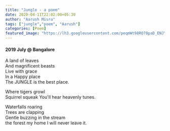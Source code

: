 ```yaml
---
title: "Jungle - a poem"
date: 2020-04-11T22:02:00+05:30
author: "Aarush Misra"
tags: ["jungle","poem", "Aarush"]
categories: [Poem]
featured_image: "https://lh3.googleusercontent.com/peqmWt98RO78paD_ENJYBe22420M7DoBoKd-oVT9rTjRAumU2dHv8tmhUmffDAI_fOaWVkcFFkwmrxAtysfD21q1mgYa-UfzJXC8IRDYXiiD-OHcMd9e7yMlVOfi5SS8XDu2tFR43pU"
---
```

#### 2019 July  @ Bangalore ####

A land of leaves  
And magnificent beasts  
Live with grace  
In a Happy place  
The JUNGLE is the best place.  

Where tigers growl  
Squirrel squeak
You'll hear heavenly tunes.  

Waterfalls roaring  
Trees are clapping  
Gentle buzzing in the stream  
the forest my home
I will never leave it.  
